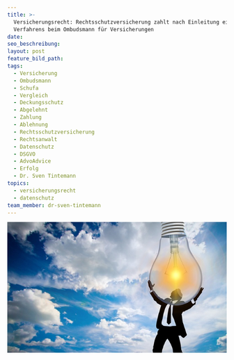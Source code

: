 ```yaml
---
title: >-
  Versicherungsrecht: Rechtsschutzversicherung zahlt nach Einleitung eines
  Verfahrens beim Ombudsmann für Versicherungen
date:
seo_beschreibung:
layout: post
feature_bild_path:
tags:
  - Versicherung
  - Ombudsmann
  - Schufa
  - Vergleich
  - Deckungsschutz
  - Abgelehnt
  - Zahlung
  - Ablehnung
  - Rechtsschutzversicherung
  - Rechtsanwalt
  - Datenschutz
  - DSGVO
  - AdvoAdvice
  - Erfolg
  - Dr. Sven Tintemann
topics:
  - versicherungsrecht
  - datenschutz
team_member: dr-sven-tintemann
---
```


![](/uploads/person-3062271-640-2.jpg)